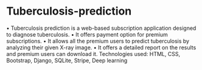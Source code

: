 # Tuberculosis-prediction
•	Tuberculosis prediction is a web-based subscription application designed to diagnose tuberculosis.
•	It offers payment option for premium subscriptions.
•	It allows all the premium users to predict tuberculosis by analyzing their given X-ray image. 
•	It offers a detailed report on the results and premium users can download it.
Technologies used: HTML, CSS, Bootstrap, Django, SQLite, Stripe, Deep learning
